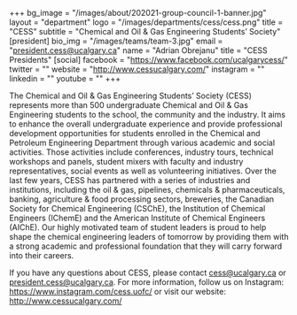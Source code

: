 +++
bg_image = "/images/about/202021-group-council-1-banner.jpg"
layout = "department"
logo = "/images/departments/cess/cess.png"
title = "CESS"
subtitle = "Chemical and Oil & Gas Engineering Students’ Society"
[president]
bio_img = "/images/teams/team-3.jpg"
email = "president.cess@ucalgary.ca"
name = "Adrian Obrejanu"
title = "CESS Presidents"
[social]
facebook = "https://www.facebook.com/ucalgarycess/"
twitter = ""
website = "http://www.cessucalgary.com/"
instagram = ""
linkedin = ""
youtube = ""
+++

The Chemical and Oil & Gas Engineering Students’ Society (CESS) represents more than 500 undergraduate Chemical and Oil & Gas Engineering students to the school, the community and the industry. It aims to enhance the overall undergraduate experience and provide professional development opportunities for students enrolled in the Chemical and Petroleum Engineering Department through various academic and social activities. Those activities include conferences, industry tours, technical workshops and panels, student mixers with faculty and industry representatives, social events as well as volunteering initiatives. Over the last few years, CESS has partnered with a series of industries and institutions, including the oil & gas, pipelines, chemicals & pharmaceuticals, banking, agriculture & food processing sectors, breweries, the Canadian Society for Chemical Engineering (CSChE), the Institution of Chemical Engineers (IChemE) and the American Institute of Chemical Engineers (AIChE). Our highly motivated team of student leaders is proud to help shape the chemical engineering leaders of tomorrow by providing them with a strong academic and professional foundation that they will carry forward into their careers.

If you have any questions about CESS, please contact cess@ucalgary.ca or president.cess@ucalgary.ca. For more information, follow us on Instagram: https://www.instagram.com/cess.uofc/ or visit our website: http://www.cessucalgary.com/
